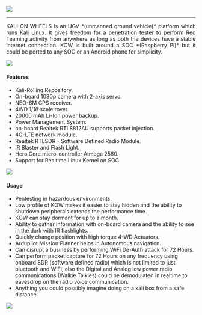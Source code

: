 ![](https://raw.githubusercontent.com/seedon198/kalionwheels/master/images/logo.png)

------------
<div style="text-align: justify">
KALI ON WHEELS is an UGV *(unmanned ground vehicle)* platform which runs Kali Linux. It gives freedom for a penetration tester to perform Red Teaming activity from anywhere as long as both the devices have a stable internet connection. KOW is built around a SOC *(Raspberry Pi)* but it could be ported to any SOC or an Android phone for simplicity.
</div>


![](https://raw.githubusercontent.com/seedon198/kalionwheels/master/images/front.jpg)


#### Features
- Kali-Rolling Repository.
- On-board 1080p camera with 2-axis servo.
- NEO-6M GPS receiver.
- 4WD 1/18 scale rover.
- 20000 mAh Li-Ion power backup.
- Power Management System.
- on-board Realtek RTL8812AU supports packet injection.
- 4G-LTE network module.
- Realtek RTLSDR - Software Defined Radio Module.
- IR Blaster and Flash Light.
- Hero Core micro-controller Atmega 2560.
- Support for Realtime Linux Kernel on SOC.


![](https://raw.githubusercontent.com/seedon198/kalionwheels/master/images/side.jpg)


#### Usage

- Pentesting in hazardous environments.
- Low profile of KOW  makes it easier to stay hidden and the ability to shutdown peripherals extends the performance time.
- KOW can stay dormant for up to a month.
- Ability to gather information with on-board camera and the ability to see in the dark with IR flashlights.
- Quickly change position with high torque 4-WD Actuators.
- Ardupilot Mission Planner helps in Autonomous navigation.
- Can disrupt a business by performing WiFi De-Auth attack for 72 Hours.
- Can perform packet capture for 72 Hours on any frequency using onboard SDR (software defined radio) which is not limited to  just bluetooth and WiFi, also the Digital and Analog low power radio communications (Walkie Talkies) could be demodulated in realtime to eavesdrop on the radio voice communication.
- Anything you could possibly imagine doing on a kali box from a safe distance.


![](https://raw.githubusercontent.com/seedon198/kalionwheels/master/images/top.jpg)
